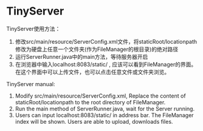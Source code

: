 # TinyServer

TinyServer使用方法：

1. 修改src/main/resource/ServerConfig.xml文件，将staticRoot/locationpath修改为硬盘上任意一个文件夹(作为FileManager的根目录)的绝对路径
2. 运行ServerRunner.java中的main方法，等待服务器开启
3. 在浏览器中输入localhost:8083/static/  , 应该可以看到FileManager的界面。在这个界面中可以上传文件，也可以点击任意文件或文件夹浏览。

TinyServer manual:
1. Modify src/main/resource/ServerConfig.xml, Replace the content of staticRoot/locationpath to the root directory of FileManager.
2. Run the main method of ServerRunner.java, wait for the Server running.
3. Users can input localhost:8083/static/ in address bar. The FileManager index will be shown. Users are able to upload, downloads files.
